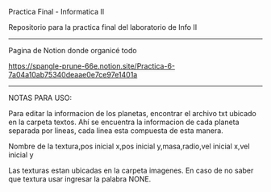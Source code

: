 Practica Final - Informatica II

Repositorio para la practica final del laboratorio de Info II

-------------------------------------------------------------------------

Pagina de Notion donde organicé todo

https://spangle-prune-66e.notion.site/Practica-6-7a04a10ab75340deaae0e7ce97e1401a

-------------------------------------------------------------------------

NOTAS PARA USO:

Para editar la informacion de los planetas, encontrar el archivo txt ubicado en la carpeta textos.
Ahí se encuentra la informacion de cada planeta separada por lineas, cada linea esta compuesta de esta manera.

Nombre de la textura,pos inicial x,pos inicial y,masa,radio,vel inicial x,vel inicial y

Las texturas estan ubicadas en la carpeta imagenes.
En caso de no saber que textura usar ingresar la palabra NONE.
